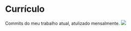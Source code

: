 # Currículo
Commits do meu trabalho atual, atulizado mensalmente.
<img src=”https://github.com/Guilherme-Bodart/curriculo/blob/main/commits%20do%20trabalho.png”>
